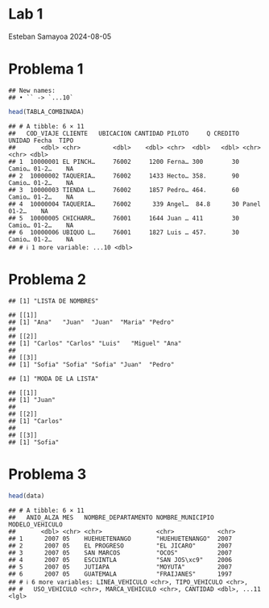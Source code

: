 Lab 1
================
Esteban Samayoa
2024-08-05

# Problema 1

    ## New names:
    ## • `` -> `...10`

``` r
head(TABLA_COMBINADA)
```

    ## # A tibble: 6 × 11
    ##   COD_VIAJE CLIENTE   UBICACION CANTIDAD PILOTO     Q CREDITO UNIDAD Fecha  TIPO
    ##       <dbl> <chr>         <dbl>    <dbl> <chr>  <dbl>   <dbl> <chr>  <chr> <dbl>
    ## 1  10000001 EL PINCH…     76002     1200 Ferna… 300        30 Camio… 01-2…    NA
    ## 2  10000002 TAQUERIA…     76002     1433 Hecto… 358.       90 Camio… 01-2…    NA
    ## 3  10000003 TIENDA L…     76002     1857 Pedro… 464.       60 Camio… 01-2…    NA
    ## 4  10000004 TAQUERIA…     76002      339 Angel…  84.8      30 Panel  01-2…    NA
    ## 5  10000005 CHICHARR…     76001     1644 Juan … 411        30 Camio… 01-2…    NA
    ## 6  10000006 UBIQUO L…     76001     1827 Luis … 457.       30 Camio… 01-2…    NA
    ## # ℹ 1 more variable: ...10 <dbl>

# Problema 2

    ## [1] "LISTA DE NOMBRES"

    ## [[1]]
    ## [1] "Ana"   "Juan"  "Juan"  "Maria" "Pedro"
    ## 
    ## [[2]]
    ## [1] "Carlos" "Carlos" "Luis"   "Miguel" "Ana"   
    ## 
    ## [[3]]
    ## [1] "Sofia" "Sofia" "Sofia" "Juan"  "Pedro"

    ## [1] "MODA DE LA LISTA"

    ## [[1]]
    ## [1] "Juan"
    ## 
    ## [[2]]
    ## [1] "Carlos"
    ## 
    ## [[3]]
    ## [1] "Sofia"

# Problema 3

``` r
head(data)
```

    ## # A tibble: 6 × 11
    ##   ANIO_ALZA MES   NOMBRE_DEPARTAMENTO NOMBRE_MUNICIPIO MODELO_VEHICULO
    ##       <dbl> <chr> <chr>               <chr>            <chr>          
    ## 1      2007 05    HUEHUETENANGO       "HUEHUETENANGO"  2007           
    ## 2      2007 05    EL PROGRESO         "EL JICARO"      2007           
    ## 3      2007 05    SAN MARCOS          "OCOS"           2007           
    ## 4      2007 05    ESCUINTLA           "SAN JOS\xc9"    2006           
    ## 5      2007 05    JUTIAPA             "MOYUTA"         2007           
    ## 6      2007 05    GUATEMALA           "FRAIJANES"      1997           
    ## # ℹ 6 more variables: LINEA_VEHICULO <chr>, TIPO_VEHICULO <chr>,
    ## #   USO_VEHICULO <chr>, MARCA_VEHICULO <chr>, CANTIDAD <dbl>, ...11 <lgl>
